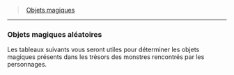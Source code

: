 ﻿---
!GenericItem
Id: magicitems_hd.md#objets-magiques-aléatoires
ParentLink: magicitems_hd.md#objets-magiques
Name: Objets magiques aléatoires
ParentName: Objets magiques
NameLevel: 3
Attributes:
  Name: Objets magiques aléatoires
  Markdown: >+
    ### <!--Name-->Objets magiques aléatoires<!--/Name-->


    Les tableaux suivants vous seront utiles pour déterminer les objets magiques présents dans les trésors des monstres rencontrés par les personnages.

AttributesDictionary: >+
  Name: Objets magiques aléatoires

  Markdown: >+

    ### <!--Name-->Objets magiques aléatoires<!--/Name-->





    Les tableaux suivants vous seront utiles pour déterminer les objets magiques présents dans les trésors des monstres rencontrés par les personnages.



---
> [Objets magiques](hd_magicitems.md)

---

### Objets magiques aléatoires

Les tableaux suivants vous seront utiles pour déterminer les objets magiques présents dans les trésors des monstres rencontrés par les personnages.

